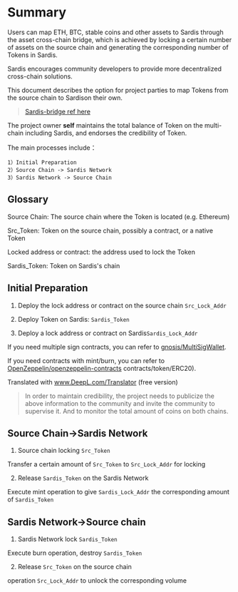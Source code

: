 # Summary

Users can map ETH, BTC, stable coins and other assets to Sardis through the asset cross-chain bridge, which is achieved by locking a certain number of assets on the source chain and generating the corresponding number of Tokens in Sardis.

Sardis encourages community developers to provide more decentralized cross-chain solutions.

This document describes the option for project parties to map Tokens from the source chain to Sardison their own.

> [Sardis-bridge ref here](./hecobridge.md)

The project owner **self** maintains the total balance of Token on the multi-chain including Sardis, and endorses the credibility of Token.

The main processes include：

```
1）Initial Preparation
2）Source Chain -> Sardis Network
3）Sardis Network -> Source Chain
```

## Glossary 

Source Chain: The source chain where the Token is located (e.g. Ethereum)

Src_Token: Token on the source chain, possibly a contract, or a native Token

Locked address or contract: the address used to lock the Token

Sardis_Token: Token on Sardis's chain
## Initial Preparation

1) Deploy the lock address or contract on the source chain `Src_Lock_Addr`

2) Deploy Token on Sardis: `Sardis_Token`

3) Deploy a lock address or contract on Sardis`Sardis_Lock_Addr`

If you need multiple sign contracts, you can refer to [gnosis/MultiSigWallet](https://github.com/gnosis/MultiSigWallet).

If you need contracts with mint/burn, you can refer to [OpenZeppelin/openzeppelin-contracts](https://github.com/OpenZeppelin/openzeppelin-contracts/tree/master/) contracts/token/ERC20).

Translated with www.DeepL.com/Translator (free version)

> In order to maintain credibility, the project needs to publicize the above information to the community and invite the community to supervise it. And to monitor the total amount of coins on both chains.

## Source Chain->Sardis Network

1) Source chain locking `Src_Token`

Transfer a certain amount of `Src_Token` to `Src_Lock_Addr` for locking

2) Release `Sardis_Token` on the Sardis Network

Execute mint operation to give `Sardis_Lock_Addr` the corresponding amount of `Sardis_Token`

## Sardis Network->Source chain

1) Sardis Network lock `Sardis_Token`

Execute burn operation, destroy `Sardis_Token`

2) Release `Src_Token` on the source chain

operation `Src_Lock_Addr` to unlock the corresponding volume